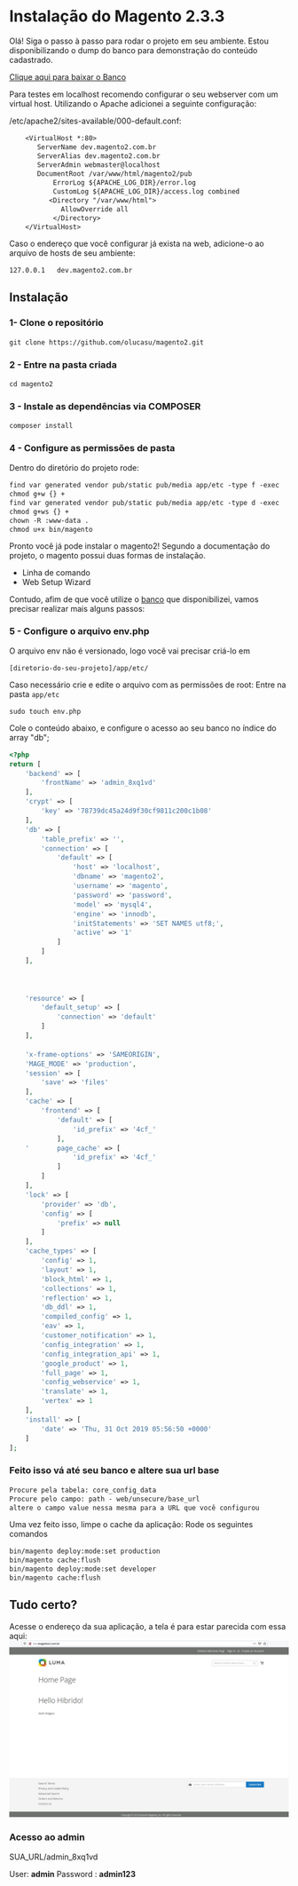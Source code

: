 # Instalação do Magento 2.3.3

Olá! Siga o passo à passo para rodar o projeto em seu ambiente. Estou disponibilizando o dump do banco para demonstração do conteúdo cadastrado.

[Clique aqui para baixar o Banco](https://drive.google.com/file/d/1_2s3R-rXA6_ysxkpXwY6UycYx3xg-X-5/view?usp=sharing%29)

Para testes em localhost recomendo configurar o seu webserver com um virtual host.
Utilizando o Apache adicionei a seguinte configuração:

/etc/apache2/sites-available/000-default.conf:

        <VirtualHost *:80>
	       ServerName dev.magento2.com.br
	       ServerAlias dev.magento2.com.br
	       ServerAdmin webmaster@localhost
	       DocumentRoot /var/www/html/magento2/pub
               ErrorLog ${APACHE_LOG_DIR}/error.log
               CustomLog ${APACHE_LOG_DIR}/access.log combined
              <Directory "/var/www/html">
                 AllowOverride all
               </Directory>
        </VirtualHost>

Caso o endereço que você configurar já exista na web, adicione-o ao arquivo de hosts de seu ambiente:

    127.0.0.1   dev.magento2.com.br

## Instalação
### 1- Clone o repositório

    git clone https://github.com/olucasu/magento2.git

### 2 - Entre na pasta criada

    cd magento2
    
### 3 - Instale as dependências via COMPOSER

    composer install
### 4 - Configure as permissões de pasta
Dentro do diretório do projeto rode:

    find var generated vendor pub/static pub/media app/etc -type f -exec chmod g+w {} +    
    find var generated vendor pub/static pub/media app/etc -type d -exec chmod g+ws {} +
    chown -R :www-data . 
    chmod u+x bin/magento

 Pronto você já pode instalar o magento2!
 Segundo a documentação do projeto, o magento possui duas formas de instalação.
 
-   Linha de comando
-   Web Setup Wizard

Contudo, afim de que você utilize o [banco](https://drive.google.com/file/d/1_2s3R-rXA6_ysxkpXwY6UycYx3xg-X-5/view?usp=sharing%29) que disponibilizei, vamos precisar realizar mais alguns passos: 

### 5 - Configure o arquivo env.php

O arquivo env não é versionado, logo você vai precisar criá-lo em 

    [diretorio-do-seu-projeto]/app/etc/

Caso necessário crie e edite o arquivo com as permissões de root:
Entre na pasta `app/etc`

    sudo touch env.php


Cole o conteúdo abaixo, e configure o acesso ao seu banco no índice do array "db";



```php
<?php
return [
    'backend' => [
        'frontName' => 'admin_8xq1vd'
    ],
    'crypt' => [
        'key' => '78739dc45a24d9f30cf9811c200c1b08'
    ],
    'db' => [
        'table_prefix' => '',
        'connection' => [
            'default' => [
                'host' => 'localhost',
                'dbname' => 'magento2',
                'username' => 'magento',
                'password' => 'password',
                'model' => 'mysql4',
                'engine' => 'innodb',
                'initStatements' => 'SET NAMES utf8;',
                'active' => '1'
            ]
        ]
    ],



    'resource' => [
        'default_setup' => [
            'connection' => 'default'
        ]
    ],

    'x-frame-options' => 'SAMEORIGIN',
    'MAGE_MODE' => 'production',
    'session' => [
        'save' => 'files'
    ],
    'cache' => [
        'frontend' => [
            'default' => [
                'id_prefix' => '4cf_'
            ],
    '       page_cache' => [
                'id_prefix' => '4cf_'
            ]
        ]
    ],
    'lock' => [
        'provider' => 'db',
        'config' => [
            'prefix' => null
        ]
    ],
    'cache_types' => [
        'config' => 1,
        'layout' => 1,
        'block_html' => 1,
        'collections' => 1,
        'reflection' => 1,
        'db_ddl' => 1,
        'compiled_config' => 1,
        'eav' => 1,
        'customer_notification' => 1,
        'config_integration' => 1,
        'config_integration_api' => 1,
        'google_product' => 1,
        'full_page' => 1,
        'config_webservice' => 1,
        'translate' => 1,
        'vertex' => 1
    ],
    'install' => [
        'date' => 'Thu, 31 Oct 2019 05:56:50 +0000'
    ]
];
```

### Feito isso vá até seu banco e altere sua url base
```
Procure pela tabela: core_config_data
Procure pelo campo: path - web/unsecure/base_url
altere o campo value nessa mesma para a URL que você configurou
```

Uma vez feito isso, limpe o cache da aplicação:
Rode os seguintes comandos

    bin/magento deploy:mode:set production
    bin/magento cache:flush
    bin/magento deploy:mode:set developer
    bin/magento cache:flush

  

## Tudo certo?

Acesse o endereço da sua aplicação, a tela é para estar parecida com essa aqui:
![home](https://github.com/olucasu/magento2/blob/master/screenshots/home.png)


### Acesso ao admin
SUA_URL/admin_8xq1vd


User: **admin** 
Password : **admin123**
